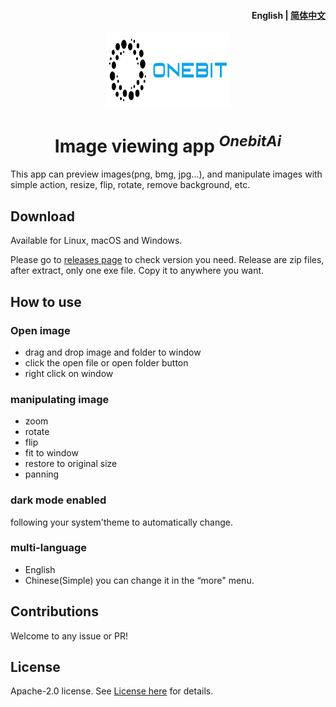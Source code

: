 <h4 align="right"><strong>English</strong> | <a href="./README_CN.md">简体中文</a></h4>

<div align="center">
  <img align="center" src="./public/brand.svg" width="200" height="120" />
</div>

<h1 align="center"/>Image viewing app <sup><em>OnebitAi</em></sup></h1>


This app can preview images(png, bmg, jpg...), and manipulate images with simple action, resize, flip, rotate, remove background, etc.

## Download

Available for Linux, macOS and Windows.

Please go to [releases page](https://github.com/ChqJourney/ImageProc/releases) to check version you need. 
Release are zip files, after extract, only one exe file. Copy it to anywhere you want.

## How to use

### Open image
- drag and drop image and folder to window
- click the open file or open folder button
- right click on window

### manipulating image

- zoom
- rotate
- flip
- fit to window
- restore to original size
- panning

### dark mode enabled
following your system'theme to automatically change.

### multi-language
- English
- Chinese(Simple)
you can change it in the “more" menu.

## Contributions

Welcome to any issue or PR!

## License

Apache-2.0 license. See [License here](./LICENSE) for details.